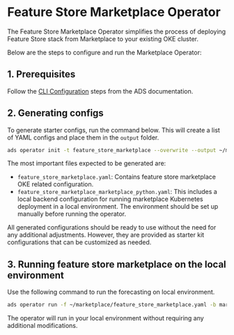 # Feature Store Marketplace Operator
The Feature Store Marketplace Operator simplifies the process of deploying Feature Store stack from Marketplace to your existing OKE cluster. 

Below are the steps to configure and run the Marketplace Operator:
## 1. Prerequisites
Follow the [CLI Configuration](https://accelerated-data-science.readthedocs.io/en/latest/user_guide/cli/opctl/configure.html) steps from the ADS documentation.

## 2. Generating configs

To generate starter configs, run the command below. This will create a list of YAML configs and place them in the `output` folder.

```bash
ads operator init -t feature_store_marketplace --overwrite --output ~/marketplace
```

The most important files expected to be generated are:

- `feature_store_marketplace.yaml`: Contains feature store marketplace OKE related configuration.
- `feature_store_marketplace_marketplace_python.yaml`: This includes a local backend configuration for running marketplace Kubernetes deployment in a local environment. The environment should be set up manually before running the operator.

All generated configurations should be ready to use without the need for any additional adjustments. However, they are provided as starter kit configurations that can be customized as needed.

## 3. Running feature store marketplace on the local environment

Use the following command to run the forecasting on local environment.

```bash
ads operator run -f ~/marketplace/feature_store_marketplace.yaml -b marketplace
```

The operator will run in your local environment without requiring any additional modifications.
